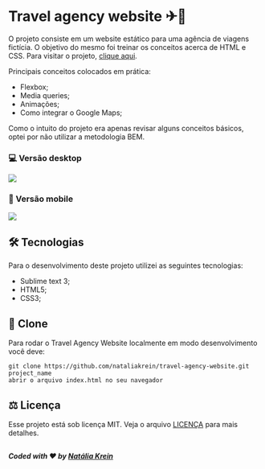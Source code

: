 # Travel agency website ✈💙
O projeto consiste em um website estático para uma agência de viagens fictícia. O objetivo do mesmo foi treinar os conceitos acerca de HTML e CSS.
Para visitar o projeto, <a href="https://nataliakrein.github.io/travel-agency-website/">clique aqui</a>.

Principais conceitos colocados em prática:
<ul>
  <li>Flexbox;</li>
  <li>Media queries;</li>
  <li>Animações;</li>
  <li>Como integrar o Google Maps;</li>
</ul> 
Como o intuito do projeto era apenas revisar alguns conceitos básicos, optei por não utilizar a metodologia BEM.

### 💻 Versão desktop
![](https://user-images.githubusercontent.com/75141156/112648055-df877f80-8e27-11eb-9e2c-bf1cc8c6035a.gif)


### 📱 Versão mobile
![](https://user-images.githubusercontent.com/75141156/112647436-46f0ff80-8e27-11eb-9176-5a833a9eec64.gif)


## 🛠 Tecnologias
Para o desenvolvimento deste projeto utilizei as seguintes tecnologias:
<ul>
  <li>Sublime text 3;</li>
  <li>HTML5;</li>
  <li>CSS3;</li>
</ul>

## 💾 Clone
Para rodar o Travel Agency Website localmente em modo desenvolvimento você deve:
```
git clone https://github.com/nataliakrein/travel-agency-website.git project_name
abrir o arquivo index.html no seu navegador
```
## ⚖ Licença
Esse projeto está sob licença MIT. Veja o arquivo <a href="https://github.com/nataliakrein/travel-agency-website/blob/main/LICENSE">LICENÇA</a> para mais detalhes.
## 
##### Coded with ❤ by <a href="https://github.com/nataliakrein/">Natália Krein</a>
